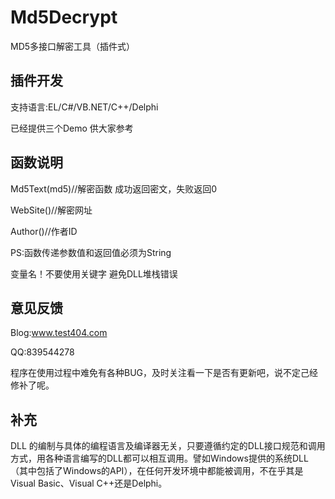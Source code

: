 # Md5Decrypt
MD5多接口解密工具（插件式）

## 插件开发
支持语言:EL/C#/VB.NET/C++/Delphi

已经提供三个Demo 供大家参考
## 函数说明
Md5Text(md5)//解密函数
成功返回密文，失败返回0

WebSite()//解密网址

Author()//作者ID

PS:函数传递参数值和返回值必须为String

变量名！不要使用关键字 避免DLL堆栈错误
## 意见反馈
Blog:www.test404.com

QQ:839544278

程序在使用过程中难免有各种BUG，及时关注看一下是否有更新吧，说不定己经修补了呢。

## 补充
DLL 的编制与具体的编程语言及编译器无关，只要遵循约定的DLL接口规范和调用方式，用各种语言编写的DLL都可以相互调用。譬如Windows提供的系统DLL（其中包括了Windows的API），在任何开发环境中都能被调用，不在乎其是Visual Basic、Visual C++还是Delphi。
